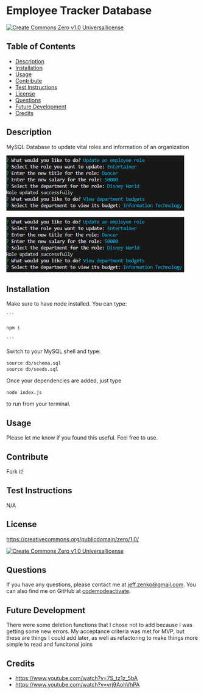 # Employee Tracker Database

[![Create Commons Zero v1.0 Universallicense](https://img.shields.io/badge/License-Create%20Commons%20Zero%20v1.0%20Universal-blue)](https://creativecommons.org/publicdomain/zero/1.0/)

## Table of Contents

-   [Description](#Description)
-   [Installation](#Installation)
-   [Usage](#Usage)
-   [Contribute](#Contribute)
-   [Test Instructions](#Test-Instructions)
-   [License](#License)
-   [Questions](#Questions)
-   [Future Development](#Future-Development)
-   [Credits](#Credits)

## Description

MySQL Database to update vital roles and information of an organization

[![Demo Video](/assets/preview.png)](https://drive.google.com/file/d/1wqGfnsycF1fsPEezooed3KuC5FMTLW_2/view)

[![Demo Video](/assets/preview.png)](https://watch.screencastify.com/v/1OFidSeQtXkaYVTEG8aX)

## Installation

Make sure to have node installed. You can type:

    ```

    npm i

    ```

Switch to your MySQL shell and type:

```
source db/schema.sql
source db/seeds.sql
```

Once your dependencies are added, just type

```
node index.js
```

to run from your terminal.

## Usage

Please let me know if you found this useful. Feel free to use.

## Contribute

Fork it!

## Test Instructions

N/A

## License

https://creativecommons.org/publicdomain/zero/1.0/

[![Create Commons Zero v1.0 Universallicense](https://img.shields.io/badge/License-Create%20Commons%20Zero%20v1.0%20Universal-blue)](https://creativecommons.org/publicdomain/zero/1.0/)

## Questions

If you have any questions, please contact me at jeff.zenko@gmail.com. You can also find me on GitHub at [codemodeactivate](https://github.com/codemodeactivate).

## Future Development

There were some deletion functions that I chose not to add because I was getting some new errors. My acceptance criteria was met for MVP, but these are things I could add later, as well as refactoring to make things more simple to read and funcitonal joins

## Credits

-   https://www.youtube.com/watch?v=7S_tz1z_5bA
-   https://www.youtube.com/watch?v=vrj9AohVhPA
